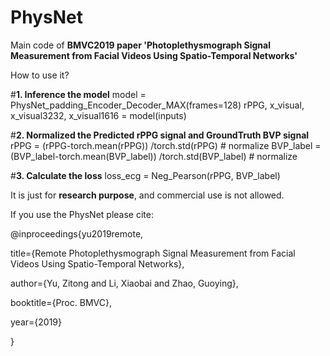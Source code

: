 # PhysNet
Main code of **BMVC2019 paper 'Photoplethysmograph Signal Measurement from Facial Videos Using Spatio-Temporal Networks'** 

How to use it?

#**1. Inference the model**
model = PhysNet_padding_Encoder_Decoder_MAX(frames=128)
rPPG, x_visual, x_visual3232, x_visual1616 = model(inputs)

#**2. Normalized the Predicted rPPG signal and GroundTruth BVP signal**
rPPG = (rPPG-torch.mean(rPPG)) /torch.std(rPPG)	 	# normalize
BVP_label = (BVP_label-torch.mean(BVP_label)) /torch.std(BVP_label)	 	# normalize

#**3. Calculate the loss**
loss_ecg = Neg_Pearson(rPPG, BVP_label)

It is just for **research purpose**, and commercial use is not allowed.

If you use the PhysNet please cite: 

@inproceedings{yu2019remote,

  title={Remote Photoplethysmograph Signal Measurement from Facial Videos Using Spatio-Temporal Networks},
  
  author={Yu, Zitong and Li, Xiaobai and Zhao, Guoying},
  
  booktitle={Proc. BMVC},
  
  year={2019}
  
}

